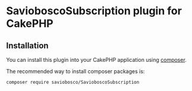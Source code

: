 # SavioboscoSubscription plugin for CakePHP

## Installation

You can install this plugin into your CakePHP application using [composer](http://getcomposer.org).

The recommended way to install composer packages is:

```
composer require saviobosco/SavioboscoSubscription
```

